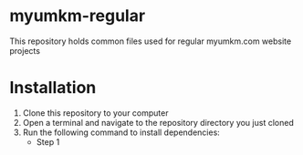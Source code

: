 # myumkm-regular
This repository holds common files used for regular myumkm.com website projects

# Installation
1. Clone this repository to your computer
2. Open a terminal and navigate to the repository directory you just cloned
3. Run the following command to install dependencies:
   - Step 1
